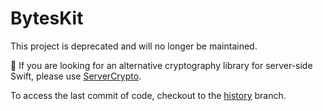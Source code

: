 # BytesKit

This project is deprecated and will no longer be maintained.

🔐  If you are looking for an alternative cryptography library for server-side Swift, please use [ServerCrypto](https://github.com/alexaubry/ServerCrypto).

To access the last commit of code, checkout to the [history](https://github.com/alexaubry/BytesKit/tree/history) branch.
